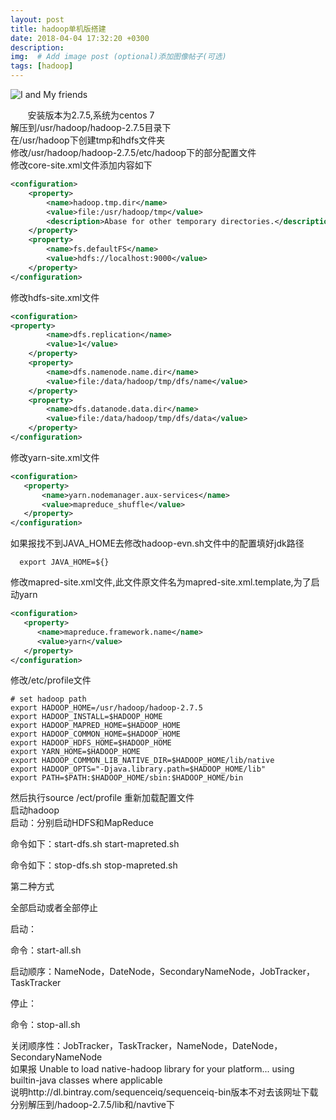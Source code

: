 ```yaml
---
layout: post
title: hadoop单机版搭建
date: 2018-04-04 17:32:20 +0300
description: 
img:  # Add image post (optional)添加图像帖子(可选)
tags: [hadoop]
---
```

![I and My friends]({{site.baseurl}}/assets/img/hadoop-st.png)  

&#160; &#160; &#160; &#160;安装版本为2.7.5,系统为centos 7  
解压到/usr/hadoop/hadoop-2.7.5目录下  
在/usr/hadoop下创建tmp和hdfs文件夹  
修改/usr/hadoop/hadoop-2.7.5/etc/hadoop下的部分配置文件  
修改core-site.xml文件添加内容如下   
```xml
<configuration>
    <property>
        <name>hadoop.tmp.dir</name>
        <value>file:/usr/hadoop/tmp</value>
        <description>Abase for other temporary directories.</description>
    </property>
    <property>
        <name>fs.defaultFS</name>
        <value>hdfs://localhost:9000</value>
    </property>
</configuration>
```
修改hdfs-site.xml文件  
```xml
<configuration>
<property>
        <name>dfs.replication</name>
        <value>1</value>
    </property>
    <property>
        <name>dfs.namenode.name.dir</name>
        <value>file:/data/hadoop/tmp/dfs/name</value>
    </property>
    <property>
        <name>dfs.datanode.data.dir</name>
        <value>file:/data/hadoop/tmp/dfs/data</value>
    </property>
</configuration>
```
修改yarn-site.xml文件  
```xml
<configuration>
   <property>
       <name>yarn.nodemanager.aux-services</name>
       <value>mapreduce_shuffle</value>
   </property>
</configuration>
```
如果报找不到JAVA_HOME去修改hadoop-evn.sh文件中的配置填好jdk路径
```
  export JAVA_HOME=${}
```
修改mapred-site.xml文件,此文件原文件名为mapred-site.xml.template,为了启动yarn
```xml
<configuration>
   <property>
      <name>mapreduce.framework.name</name>
      <value>yarn</value>
   </property>
</configuration>
```
修改/etc/profile文件
```
# set hadoop path
export HADOOP_HOME=/usr/hadoop/hadoop-2.7.5
export HADOOP_INSTALL=$HADOOP_HOME
export HADOOP_MAPRED_HOME=$HADOOP_HOME
export HADOOP_COMMON_HOME=$HADOOP_HOME
export HADOOP_HDFS_HOME=$HADOOP_HOME
export YARN_HOME=$HADOOP_HOME
export HADOOP_COMMON_LIB_NATIVE_DIR=$HADOOP_HOME/lib/native
export HADOOP_OPTS="-Djava.library.path=$HADOOP_HOME/lib"
export PATH=$PATH:$HADOOP_HOME/sbin:$HADOOP_HOME/bin
```
然后执行source /ect/profile 重新加载配置文件  
启动hadoop  
启动：分别启动HDFS和MapReduce

命令如下：start-dfs.sh start-mapreted.sh

命令如下：stop-dfs.sh  stop-mapreted.sh

第二种方式

全部启动或者全部停止

启动：

命令：start-all.sh

启动顺序：NameNode，DateNode，SecondaryNameNode，JobTracker，TaskTracker

 
停止：

命令：stop-all.sh

关闭顺序性：JobTracker，TaskTracker，NameNode，DateNode，SecondaryNameNode  
如果报 Unable to load native-hadoop library for your platform... using builtin-java classes where applicable  
说明http://dl.bintray.com/sequenceiq/sequenceiq-bin版本不对去该网址下载分别解压到/hadoop-2.7.5/lib和/navtive下
